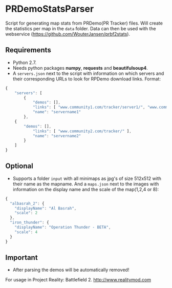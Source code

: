 # PRDemoStatsParser
Script for generating map stats from PRDemo(PR Tracker) files.
Will create the statistics per map in the ```data``` folder.
Data can then be used with the webservice (https://github.com/WouterJansen/prbf2stats).

## Requirements
* Python 2.7.
* Needs python packages **numpy**, **requests** and **beautifulsoup4**.
* A ```servers.json``` next to the script with information on which servers and their corresponding URLs to look for RPDemo download links. Format:
```javascript
{
    "servers": [
        {
            "demos": [],
            "links": [ "www.community1.com/tracker/server1/", "www.community1.com/tracker/server2/" ], 
            "name": "servername1"
        },
	{
	    "demos": [],
            "links": [ "www.community2.com/tracker/" ], 
            "name": "servername2"
        }
    ]
}
```
## Optional
* Supports a folder ```input``` with all minimaps as jpg's of size 512x512 with their name as the mapname. And a ```maps.json``` next to the images with information on the display name and the scale of the map(1,2,4 or 8):
```javascript
{
  "albasrah_2": {
    "displayName": "Al Basrah",
    "scale": 2
  },
  "iron_thunder": {
    "displayName": "Operation Thunder - BETA",
    "scale": 4
  }
}
```
## Important
* After parsing the demos will be automatically removed!

For usage in Project Reality: Battlefield 2. http://www.realitymod.com

